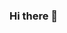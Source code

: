 ### Hi there 👋

<!--
**omgaydhane/omgaydhane** is a ✨ _special_ ✨ repository because its `README.md` (this file) appears on your GitHub profile.

Here are some ideas to get you started:


- 🌱 I’m currently learning Computer Vision
- 👯 I’m looking to collaborate on Machine Learning Projects
- 💬 Ask me about Machine Learning,Statistics



## Badges

<p align="center"<a href="https://github.com/omgaydhane" align="left"><img src="https://github-readme-stats.vercel.app/api/top-langs/?username=omgaydhane&langs_count=10&count_private=true&title_color=3382ed&text_color=ffffff&layout=compact&icon_color=3382ed&bg_color=0D1117&hide_border=true&locale=en&custom_title=Top%20%Languages" alt="Top Languages" /></a></p>

<p align="center"<a href="http://www.github.com/omgaydhane"><img src="https://github-readme-stats.vercel.app/api?username=omgaydhane&show_icons=true&hide=&count_private=true&title_color=3382ed&text_color=ffffff&icon_color=3382ed&bg_color=0D1117&hide_border=true&show_icons=true" alt="omgaydhane's GitHub stats" /></a></p>

<p align="center"<a href="http://www.github.com/omgaydhane"><img src="https://streak-stats.demolab.com/?user=omgaydhane&stroke=ffffff&background=0D1117&ring=3382ed&fire=3382ed&currStreakNum=ffffff&currStreakLabel=3382ed&sideNums=ffffff&sideLabels=ffffff&dates=ffffff&hide_border=true" /></a></p>

<p align="center"<a href="http://www.github.com/omgaydhane"><img src="https://activity-graph.herokuapp.com/graph?username=omgaydhane&bg_color=0D1117&color=ffffff&line=3382ed&point=ffffff&area_color=000000&area=true&hide_border=true&custom_title=GitHub%20Commits%20Graph" alt="GitHub Commits Graph" /></a></p>
